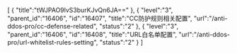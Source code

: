 [
	{
		"title":"tWJPAO9lvS3burKJvQn6JA=="
	},
	{
		"level":"3",
		"parent_id":"16406",
		"id":"16407",
		"title":"CC防护规则相关配置",
		"url":"/anti-ddos-pro/cc-defense-related",
		"status":"2"
	},
	{
		"level":"3",
		"parent_id":"16406",
		"id":"16408",
		"title":"URL白名单配置",
		"url":"/anti-ddos-pro/url-whitelist-rules-setting",
		"status":"2"
	}
]